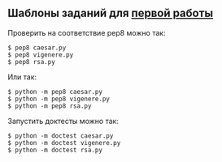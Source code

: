 ## Шаблоны заданий для [первой работы](https://dementiy.github.io/2017/11/22/01-cypher/)

Проверить на соответствие pep8 можно так:
```
$ pep8 caesar.py
$ pep8 vigenere.py
$ pep8 rsa.py
```
Или так:
```
$ python -m pep8 caesar.py
$ python -m pep8 vigenere.py
$ python -m pep8 rsa.py
```

Запустить доктесты можно так:
```
$ python -m doctest caesar.py
$ python -m doctest vigenere.py
$ python -m doctest rsa.py
```
